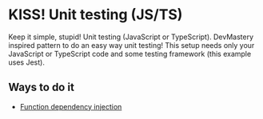 # KISS! Unit testing (JS/TS) 

Keep it simple, stupid! Unit testing (JavaScript or TypeScript).
DevMastery inspired pattern to do an easy way unit testing! This setup needs only your JavaScript or TypeScript code and some testing framework (this example uses Jest). 

## Ways to do it

* [Function dependency injection](https://github.com/hetu2/KISS-Unit-testing/tree/main/src/function-dependency-injection)
